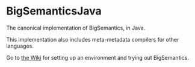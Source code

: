 BigSemanticsJava
================

The canonical implementation of BigSemantics, in Java.

This implementation also includes meta-metadata compilers for other languages.

Go to [the Wiki](https://github.com/ecologylab/BigSemantics/wiki) for setting up an environment and trying out BigSemantics.
